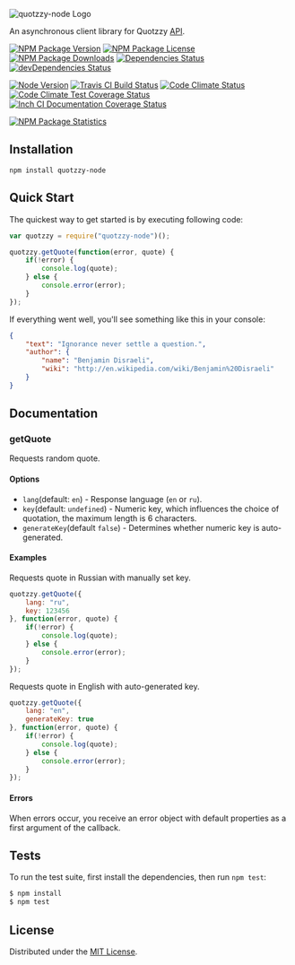 ![quotzzy-node Logo][logo]

An asynchronous client library for Quotzzy [API](http://www.quotzzy.co/api/).

[![NPM Package Version][npm-package-version-badge]][npm-package-url]
[![NPM Package License][npm-package-license-badge]][npm-package-license-url]
[![NPM Package Downloads][npm-package-downloads-badge]][npm-package-url]
[![Dependencies Status][dependencies-status-badge]][dependencies-status-page-url]
[![devDependencies Status][devDependencies-status-badge]][devDependencies-status-page-url]

[![Node Version][node-version-badge]][node-downloads-page-url]
[![Travis CI Build Status][travis-ci-build-status-badge]][travis-ci-build-status-page-url]
[![Code Climate Status][code-climate-status-badge]][code-climate-status-page-url]
[![Code Climate Test Coverage Status][code-climate-test-coverage-status-badge]][code-climate-test-coverage-status-page-url]
[![Inch CI Documentation Coverage Status][inch-ci-documentation-coverage-status-badge]][inch-ci-documentation-coverage-status-page-url]

[![NPM Package Statistics][npm-package-statistics-badge]][npm-package-url]

## Installation

`npm install quotzzy-node`

## Quick Start

The quickest way to get started is by executing following code:

```javascript
var quotzzy = require("quotzzy-node")();

quotzzy.getQuote(function(error, quote) {
    if(!error) {
        console.log(quote);
    } else {
        console.error(error);
    }
});
```

If everything went well, you'll see something like this in your console:

```json
{
    "text": "Ignorance never settle a question.",
    "author": {
        "name": "Benjamin Disraeli",
        "wiki": "http://en.wikipedia.com/wiki/Benjamin%20Disraeli"
    }
}
```

## Documentation

### getQuote

Requests random quote.

#### Options

- `lang`(default: `en`) - Response language (`en` or `ru`).
- `key`(default: `undefined`) - Numeric key, which influences the choice of quotation, the maximum length is 6 characters.
- `generateKey`(default `false`) - Determines whether numeric key is auto-generated.

#### Examples

Requests quote in Russian with manually set key.

```javascript
quotzzy.getQuote({
    lang: "ru",
    key: 123456
}, function(error, quote) {
    if(!error) {
        console.log(quote);
    } else {
        console.error(error);
    }
});
```

Requests quote in English with auto-generated key.

```javascript
quotzzy.getQuote({
    lang: "en",
    generateKey: true
}, function(error, quote) {
    if(!error) {
        console.log(quote);
    } else {
        console.error(error);
    }
});
```

#### Errors

When errors occur, you receive an error object with default properties as a first argument of the callback.

## Tests

To run the test suite, first install the dependencies, then run `npm test`:

```bash
$ npm install
$ npm test
```

## License

Distributed under the [MIT License](LICENSE).

[logo]: https://cldup.com/aOQeC4InDh.png

[npm-package-url]: https://npmjs.org/package/quotzzy-node

[npm-package-version-badge]: https://img.shields.io/npm/v/quotzzy-node.svg?style=flat-square

[npm-package-license-badge]: https://img.shields.io/npm/l/quotzzy-node.svg?style=flat-square
[npm-package-license-url]: http://opensource.org/licenses/MIT

[npm-package-downloads-badge]: https://img.shields.io/npm/dm/quotzzy-node.svg?style=flat-square

[dependencies-status-badge]: https://david-dm.org/AnatoliyGatt/quotzzy-node.svg?style=flat-square
[dependencies-status-page-url]: https://david-dm.org/AnatoliyGatt/quotzzy-node#info=dependencies

[devDependencies-status-badge]: https://david-dm.org/AnatoliyGatt/quotzzy-node/dev-status.svg?style=flat-square
[devDependencies-status-page-url]: https://david-dm.org/AnatoliyGatt/quotzzy-node#info=devDependencies

[node-version-badge]: https://img.shields.io/node/v/quotzzy-node.svg?style=flat-square
[node-downloads-page-url]: https://nodejs.org/en/download/

[travis-ci-build-status-badge]: https://img.shields.io/travis/AnatoliyGatt/quotzzy-node.svg?style=flat-square
[travis-ci-build-status-page-url]: https://travis-ci.org/AnatoliyGatt/quotzzy-node

[code-climate-status-badge]: https://img.shields.io/codeclimate/github/AnatoliyGatt/quotzzy-node.svg?style=flat-square
[code-climate-status-page-url]: https://codeclimate.com/github/AnatoliyGatt/quotzzy-node

[code-climate-test-coverage-status-badge]: https://img.shields.io/codeclimate/coverage/github/AnatoliyGatt/quotzzy-node.svg?style=flat-square
[code-climate-test-coverage-status-page-url]: https://codeclimate.com/github/AnatoliyGatt/quotzzy-node/coverage

[inch-ci-documentation-coverage-status-badge]: https://inch-ci.org/github/AnatoliyGatt/quotzzy-node.svg?style=flat-square
[inch-ci-documentation-coverage-status-page-url]: https://inch-ci.org/github/AnatoliyGatt/quotzzy-node

[npm-package-statistics-badge]: https://nodei.co/npm/quotzzy-node.png?downloads=true&downloadRank=true&stars=true